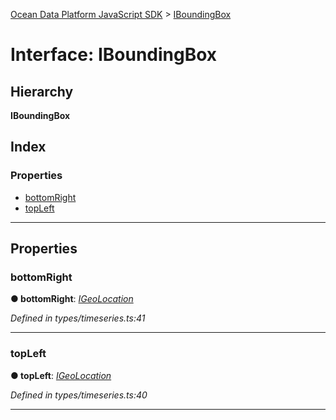 [Ocean Data Platform JavaScript SDK](../README.md) > [IBoundingBox](../interfaces/iboundingbox.md)

# Interface: IBoundingBox

## Hierarchy

**IBoundingBox**

## Index

### Properties

* [bottomRight](iboundingbox.md#bottomright)
* [topLeft](iboundingbox.md#topleft)

---

## Properties

<a id="bottomright"></a>

###  bottomRight

**● bottomRight**: *[IGeoLocation](igeolocation.md)*

*Defined in types/timeseries.ts:41*

___
<a id="topleft"></a>

###  topLeft

**● topLeft**: *[IGeoLocation](igeolocation.md)*

*Defined in types/timeseries.ts:40*

___

